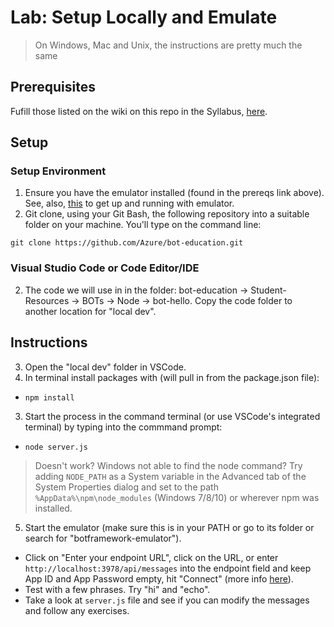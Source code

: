 # Lab:  Setup Locally and Emulate

> On Windows, Mac and Unix, the instructions are pretty much the same

## Prerequisites

Fufill those listed on the wiki on this repo in the Syllabus, [here](https://github.com/Azure/bot-education/wiki/Syllabus-for-2-Day-Workshop#prerequisites).

## Setup

### Setup Environment

1.  Ensure you have the emulator installed (found in the prereqs link above).  See, also, [this](https://github.com/microsoft/botframework-emulator/wiki/Getting-Started#get-up-and-running) to get up and running with emulator.
3.  Git clone, using your Git Bash, the following repository into a suitable folder on your machine.  You'll type on the command line:

  `git clone https://github.com/Azure/bot-education.git`

### Visual Studio Code or Code Editor/IDE

2.  The code we will use in in the folder:  bot-education -> Student-Resources -> BOTs -> Node -> bot-hello.  Copy the code folder to another location for "local dev".

## Instructions

3.  Open the "local dev" folder in VSCode.
1.  In terminal install packages with (will pull in from the package.json file):
  - `npm install`
3.  Start the process in the command terminal (or use VSCode's integrated terminal) by typing into the commmand prompt:
  - `node server.js`
  
  > Doesn't work? Windows not able to find the node command?  Try adding `NODE_PATH` as a System variable in the Advanced tab of the System Properties dialog and set to the path `%AppData%\npm\node_modules` (Windows 7/8/10) or wherever npm was installed.
  
5.  Start the emulator (make sure this is in your PATH or go to its folder or search for "botframework-emulator").
*  Click on "Enter your endpoint URL", click on the URL, or enter
    `http://localhost:3978/api/messages` into the endpoint field
  and keep App ID and App Password empty, hit "Connect" (more info [here](https://github.com/microsoft/botframework-emulator/wiki/Getting-Started#connect-to-a-bot-running-on-localhost)).
* Test with a few phrases.  Try "hi" and "echo".
* Take a look at `server.js` file and see if you can modify the messages and follow any exercises.

